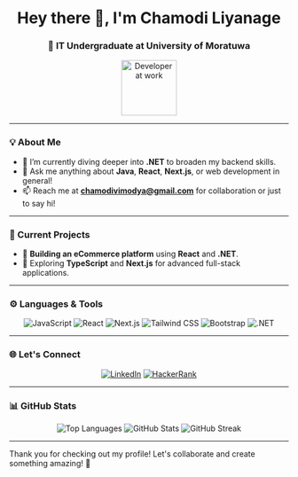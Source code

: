 <h1 align="center">Hey there 👋, I'm Chamodi Liyanage</h1>
<h3 align="center" >🚀 IT Undergraduate at University of Moratuwa </h3>

<p align="center">
  <p align="center">
  <img src="https://github.com/ruchithx/EventsNow/blob/dev/public/images/Event/post/heart-red%20.svg" width="100" alt="Developer at work"/>
</p>
</p>

---

### 💡 About Me
- 🌱 I’m currently diving deeper into **.NET** to broaden my backend skills.
- 💬 Ask me anything about **Java**, **React**, **Next.js**, or web development in general!
- 📫 Reach me at **chamodivimodya@gmail.com** for collaboration or just to say hi!

---

### 🔭 Current Projects
- 🛒 **Building an eCommerce platform** using **React** and **.NET**.
- 🎯 Exploring **TypeScript** and **Next.js** for advanced full-stack applications.

---

### ⚙️ Languages & Tools
<p align="center">
  <img src="https://img.shields.io/badge/-JavaScript-F7DF1E?style=for-the-badge&logo=javascript&logoColor=black" alt="JavaScript" />
  <img src="https://img.shields.io/badge/-React-61DAFB?style=for-the-badge&logo=react&logoColor=black" alt="React" />
  <img src="https://img.shields.io/badge/-Next.js-000000?style=for-the-badge&logo=next.js&logoColor=white" alt="Next.js" />
  <img src="https://img.shields.io/badge/-Tailwind_CSS-38B2AC?style=for-the-badge&logo=tailwind-css&logoColor=white" alt="Tailwind CSS" />
  <img src="https://img.shields.io/badge/-Bootstrap-7952B3?style=for-the-badge&logo=bootstrap&logoColor=white" alt="Bootstrap" />

  <img src="https://img.shields.io/badge/-.NET-512BD4?style=for-the-badge&logo=.net&logoColor=white" alt=".NET" />
</p>

---

### 🌐 Let's Connect
<p align="center">
  <a href="https://www.linkedin.com/in/chamodi-liyanage-8bb852270/"><img src="https://img.shields.io/badge/-LinkedIn-blue?style=for-the-badge&logo=linkedin&logoColor=white" alt="LinkedIn"></a>
  <a href="https://www.hackerrank.com/profile/Chamodi_HM"><img src="https://img.shields.io/badge/-HackerRank-2EC866?style=for-the-badge&logo=hackerrank&logoColor=white" alt="HackerRank"></a>
</p>

---

### 📊 GitHub Stats
<p align="center">
  
    
  <img src="https://github-readme-stats.vercel.app/api/top-langs/?username=vimodya&layout=compact&theme=radical" alt="Top Languages" />
  <img src="https://github-readme-stats.vercel.app/api?username=vimodya&show_icons=true&theme=radical" alt="GitHub Stats" />
  <img src="https://github-readme-streak-stats.herokuapp.com/?user=vimodya&theme=radical" alt="GitHub Streak" />

</p>

---



Thank you for checking out my profile! Let's collaborate and create something amazing! 🚀

